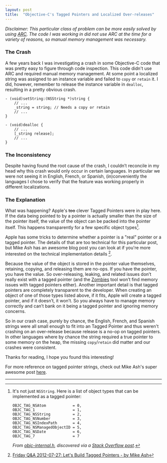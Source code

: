 ```yaml
---
layout: post
title:  "Objective-C's Tagged Pointers and Localized Over-releases"
---
```


*Disclaimer: This particular class of problem can be more easily solved by using [ARC](https://clang.llvm.org/docs/AutomaticReferenceCounting.html). The code I was working in did not use ARC at the time for a variety of reasons, so manual memory management was necessary.*

### The Crash

A few years back I was investigating a crash in some Objective-C code that was pretty easy to figure through code inspection. This code didn't use ARC and required manual memory management. At some point a localized string was assigned to an instance variable and failed to `copy` or `retain` it. I did, however, remember to release the instance variable in `dealloc`, resulting in a pretty obvious crash.

```obj-c
- (void)setString:(NSString *)string {
    // ...
    _string = string; // Needs a copy or retain
    // ...
}

- (void)dealloc {
    // ...
    [_string release];
    // ...
}
```

### The Inconsistency

Despite having found the root cause of the crash, I couldn’t reconcile in my head why this crash would only occur in certain languages. In particular we were not seeing it in English, French, or Spanish, (in)conveniently the languages I chose to verify that the feature was working properly in different localizations. 

### The Explanation

What was happening? Apple's ~~too~~ clever Tagged Pointers were in play here. If the data being pointed to by a pointer is actually smaller than the size of the pointer itself, the value of the object can be packed into the pointer itself. This happens transparently for a few specific object types[^1].
 
Apple has some tricks to determine whether a pointer is a "real" pointer or a tagged pointer. The details of that are too technical for this particular post, but Mike Ash has an awesome blog post you can look at if you're more interested on the technical implementation details [^2].
 
Because the value of the object is stored in the pointer value themselves, retaining, copying, and releasing them are no-ops. If you have the pointer, you have the value. So over-releasing, leaking, and related issues don’t really exist with a tagged pointer (and the [Zombies](https://help.apple.com/instruments/mac/current/#/dev612e6956) tool won’t find memory issues with tagged pointers either). Another important detail is that tagged pointers are completely transparent to the developer. When creating an object of one of those types listed above, if it fits, Apple will create a tagged pointer, and if it doesn’t, it won’t. So you always have to manage memory correctly and can’t bank on it being a tagged pointer and ignoring memory concerns.
 
So in our crash case, purely by chance, the English, French, and Spanish strings were all small enough to fit into an Tagged Pointer and thus weren't crashing on an over-release because release is a no-op on tagged pointers. In other languages where by chance the string required a true pointer to some memory on the heap, the missing `copy`/`retain` did matter and our crashes were consistent.

Thanks for reading, I hope you found this interesting!
 
For more reference on tagged pointer strings, check out Mike Ash's super awesome post [here](https://www.mikeash.com/pyblog/friday-qa-2015-07-31-tagged-pointer-strings.html).

---

[^1]: It's not just `NSString`. Here is a list of object types that can be implemented as a tagged pointer:
    ```obj-c
    OBJC_TAG_NSAtom            = 0,
    OBJC_TAG_1                 = 1,
    OBJC_TAG_NSString          = 2,
    OBJC_TAG_NSNumber          = 3,
    OBJC_TAG_NSIndexPath       = 4,
    OBJC_TAG_NSManagedObjectID = 5,
    OBJC_TAG_NSDate            = 6,
    OBJC_TAG_7                 = 7
    ```
    *From [objc-internal.h](https://opensource.apple.com/source/objc4/objc4-709/runtime/objc-internal.h.auto.html), discovered via a [Stack Overflow post](http://stackoverflow.com/questions/20362406/tagged-pointers-in-objective-c).*

[^2]: [Friday Q&A 2012-07-27: Let's Build Tagged Pointers - by Mike Ash](https://www.mikeash.com/pyblog/friday-qa-2012-07-27-lets-build-tagged-pointers.html)